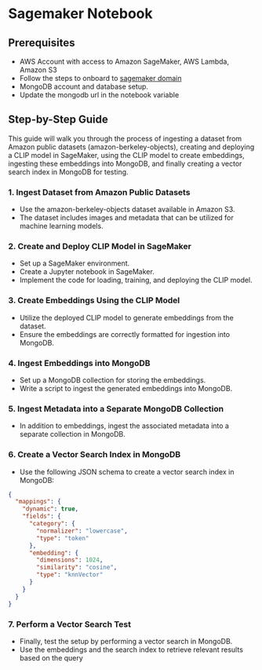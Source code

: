 # Sagemaker Notebook

## Prerequisites
- AWS Account with access to Amazon SageMaker, AWS Lambda, Amazon S3
- Follow the steps to onboard to [sagemaker domain](https://docs.aws.amazon.com/sagemaker/latest/dg/onboard-quick-start.html)
- MongoDB account and database setup.
- Update the mongodb url in the notebook variable


## Step-by-Step Guide
This guide will walk you through the process of ingesting a dataset from Amazon public datasets (amazon-berkeley-objects), creating and deploying a CLIP model in SageMaker, using the CLIP model to create embeddings, ingesting these embeddings into MongoDB, and finally creating a vector search index in MongoDB for testing.

### 1. Ingest Dataset from Amazon Public Datasets
- Use the amazon-berkeley-objects dataset available in Amazon S3.
- The dataset includes images and metadata that can be utilized for machine learning models.

### 2. Create and Deploy CLIP Model in SageMaker
- Set up a SageMaker environment.
- Create a Jupyter notebook in SageMaker.
- Implement the code for loading, training, and deploying the CLIP model.

### 3. Create Embeddings Using the CLIP Model
- Utilize the deployed CLIP model to generate embeddings from the dataset.
- Ensure the embeddings are correctly formatted for ingestion into MongoDB.

### 4. Ingest Embeddings into MongoDB
- Set up a MongoDB collection for storing the embeddings.
- Write a script to ingest the generated embeddings into MongoDB.

### 5. Ingest Metadata into a Separate MongoDB Collection
- In addition to embeddings, ingest the associated metadata into a separate collection in MongoDB.

### 6. Create a Vector Search Index in MongoDB
- Use the following JSON schema to create a vector search index in MongoDB:
```json
{
  "mappings": {
    "dynamic": true,
    "fields": {
      "category": {
        "normalizer": "lowercase",
        "type": "token"
      },
      "embedding": {
        "dimensions": 1024,
        "similarity": "cosine",
        "type": "knnVector"
      }
    }
  }
}
```
### 7. Perform a Vector Search Test
- Finally, test the setup by performing a vector search in MongoDB.
- Use the embeddings and the search index to retrieve relevant results based on the query
